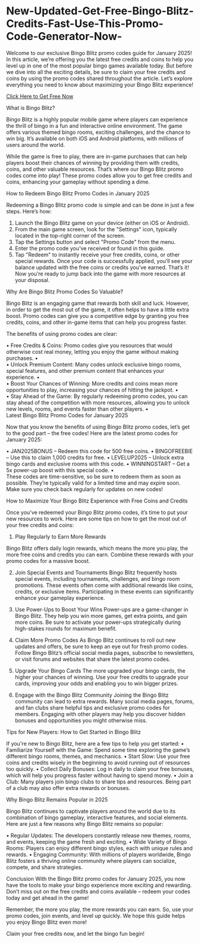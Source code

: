 # New-Updated-Get-Free-Bingo-Blitz-Credits-Fast-Use-This-Promo-Code-Generator-Now-
Welcome to our exclusive Bingo Blitz promo codes guide for January 2025! In this article, we’re offering you the latest free credits and coins to help you level up in one of the most popular bingo games available today. But before we dive into all the exciting details, be sure to claim your free credits and coins by using the promo codes shared throughout the article. Let’s explore everything you need to know about maximizing your Bingo Blitz experience!

[Click Here to Get Free Now](https://earnsters.com/bingo-blitz-credits-generator/)

What is Bingo Blitz?

Bingo Blitz is a highly popular mobile game where players can experience the thrill of bingo in a fun and interactive online environment. The game offers various themed bingo rooms, exciting challenges, and the chance to win big. It’s available on both iOS and Android platforms, with millions of users around the world.

While the game is free to play, there are in-game purchases that can help players boost their chances of winning by providing them with credits, coins, and other valuable resources. That’s where our Bingo Blitz promo codes come into play! These promo codes allow you to get free credits and coins, enhancing your gameplay without spending a dime.

How to Redeem Bingo Blitz Promo Codes in January 2025

Redeeming a Bingo Blitz promo code is simple and can be done in just a few steps. Here’s how:

1.	Launch the Bingo Blitz game on your device (either on iOS or Android).
2.	From the main game screen, look for the "Settings" icon, typically located in the top-right corner of the screen.
3.	Tap the Settings button and select "Promo Code" from the menu.
4.	Enter the promo code you’ve received or found in this guide.
5.	Tap "Redeem" to instantly receive your free credits, coins, or other special rewards.
Once your code is successfully applied, you’ll see your balance updated with the free coins or credits you’ve earned. That’s it! Now you’re ready to jump back into the game with more resources at your disposal.

Why Are Bingo Blitz Promo Codes So Valuable?

Bingo Blitz is an engaging game that rewards both skill and luck. However, in order to get the most out of the game, it often helps to have a little extra boost. Promo codes can give you a competitive edge by granting you free credits, coins, and other in-game items that can help you progress faster.

The benefits of using promo codes are clear:

•	Free Credits & Coins: Promo codes give you resources that would otherwise cost real money, letting you enjoy the game without making purchases.
•	
•	Unlock Premium Content: Many codes unlock exclusive bingo rooms, special features, and other premium content that enhances your experience.
•	
•	Boost Your Chances of Winning: More credits and coins mean more opportunities to play, increasing your chances of hitting the jackpot.
•	
•	Stay Ahead of the Game: By regularly redeeming promo codes, you can stay ahead of the competition with more resources, allowing you to unlock new levels, rooms, and events faster than other players.
•	
Latest Bingo Blitz Promo Codes for January 2025

Now that you know the benefits of using Bingo Blitz promo codes, let’s get to the good part – the free codes! Here are the latest promo codes for January 2025:

•	JAN2025BONUS – Redeem this code for 500 free coins.
•	BINGOFREEBIE – Use this to claim 1,000 credits for free.
•	LEVELUP2025 – Unlock extra bingo cards and exclusive rooms with this code.
•	WINNINGSTART – Get a 5x power-up boost with this special code.
•	
These codes are time-sensitive, so be sure to redeem them as soon as possible. They’re typically valid for a limited time and may expire soon. Make sure you check back regularly for updates on new codes!

How to Maximize Your Bingo Blitz Experience with Free Coins and Credits

Once you’ve redeemed your Bingo Blitz promo codes, it’s time to put your new resources to work. Here are some tips on how to get the most out of your free credits and coins:

1. Play Regularly to Earn More Rewards

Bingo Blitz offers daily login rewards, which means the more you play, the more free coins and credits you can earn. Combine these rewards with your promo codes for a massive boost.

2. Join Special Events and Tournaments
Bingo Blitz frequently hosts special events, including tournaments, challenges, and bingo room promotions. These events often come with additional rewards like coins, credits, or exclusive items. Participating in these events can significantly enhance your gameplay experience.

3. Use Power-Ups to Boost Your Wins
Power-ups are a game-changer in Bingo Blitz. They help you win more games, get extra points, and gain more coins. Be sure to activate your power-ups strategically during high-stakes rounds for maximum benefit.

4. Claim More Promo Codes
As Bingo Blitz continues to roll out new updates and offers, be sure to keep an eye out for fresh promo codes. Follow Bingo Blitz’s official social media pages, subscribe to newsletters, or visit forums and websites that share the latest promo codes.

5. Upgrade Your Bingo Cards
The more upgraded your bingo cards, the higher your chances of winning. Use your free credits to upgrade your cards, improving your odds and enabling you to win bigger prizes.

6. Engage with the Bingo Blitz Community
Joining the Bingo Blitz community can lead to extra rewards. Many social media pages, forums, and fan clubs share helpful tips and exclusive promo codes for members. Engaging with other players may help you discover hidden bonuses and opportunities you might otherwise miss.

Tips for New Players: How to Get Started in Bingo Blitz

If you're new to Bingo Blitz, here are a few tips to help you get started:
•	Familiarize Yourself with the Game: Spend some time exploring the game’s different bingo rooms, themes, and mechanics.
•	Start Slow: Use your free coins and credits wisely in the beginning to avoid running out of resources too quickly.
•	Collect Daily Bonuses: Log in daily to claim your free bonuses, which will help you progress faster without having to spend money.
•	Join a Club: Many players join bingo clubs to share tips and resources. Being part of a club may also offer extra rewards or bonuses.

Why Bingo Blitz Remains Popular in 2025

Bingo Blitz continues to captivate players around the world due to its combination of bingo gameplay, interactive features, and social elements. Here are just a few reasons why Bingo Blitz remains so popular:

•	Regular Updates: The developers constantly release new themes, rooms, and events, keeping the game fresh and exciting.
•	Wide Variety of Bingo Rooms: Players can enjoy different bingo styles, each with unique rules and rewards.
•	Engaging Community: With millions of players worldwide, Bingo Blitz fosters a thriving online community where players can socialize, compete, and share strategies.

Conclusion
With the Bingo Blitz promo codes for January 2025, you now have the tools to make your bingo experience more exciting and rewarding. Don’t miss out on the free credits and coins available – redeem your codes today and get ahead in the game!

Remember, the more you play, the more rewards you can earn. So, use your promo codes, join events, and level up quickly. We hope this guide helps you enjoy Bingo Blitz even more!

Claim your free credits now, and let the bingo fun begin!


